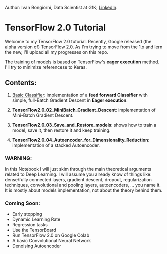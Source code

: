 Author: Ivan Bongiorni, Data Scientist at GfK; [LinkedIn](https://www.linkedin.com/in/ivan-bongiorni-b8a583164/).

# TensorFlow 2.0 Tutorial



Welcome to my TensorFlow 2.0 tutorial.
Recently, Google released (the alpha version of) TensorFlow 2.0. As I'm trying to move from the 1.x and lern the new, I'll upload all my progresses on this repo.

The training of models is based on TensorFlow's **eager execution** method. I'll try to minimize referencese to Keras.


## Contents:

1. [Basic Classifier](https://github.com/IvanBongiorni/TensorFlow2.0_Tutorial/blob/master/TensorFlow2.0_01_basic_Classifier.ipynb):  implementation of a **feed forward Classifier** with simple, full-Batch Gradient Descent in **Eager execution**.

2. **TensorFlow2.0_02_MiniBatch_Gradient_Descent**:  implementation of Mini-Batch Gradient Descent.

3. **TensorFlow2.0_03_Save_and_Restore_models**:  shows how to train a model, save it, then restore it and keep training.

4. **TensorFlow2.0_04_Autoencoder_for_Dimensionality_Reduction**:  implementation of a stacked Autoencoder.


### WARNING:
In this Notebook I will just skim through the main theoretical arguments related to Deep Learning. I will assume you already know of things like: dense/fully connected layers, gradient descent, dropout, regularization techniques, convolutional and pooling layers, autoencoders, ... you name it. It is mostly about models implementation, not about the theory behind them.



### Coming Soon:

- Early stopping
- Dynamic Learning Rate
- Regression tasks
- Use the TensorBoard
- Run TensorFlow 2.0 on Google Colab
- A basic Convolutional Neural Network
- Denoising Autoencoder

